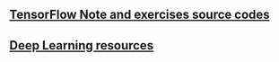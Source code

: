 ## [TensorFlow Note and exercises source codes](exercises/)

## [Deep Learning resources](tutorial/)
